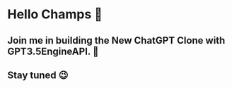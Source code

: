 # Hello Champs :wave:
## Join me in building the New ChatGPT Clone with GPT3.5EngineAPI. :vulcan_salute:
## Stay tuned 	:wink:
